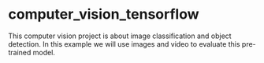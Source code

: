 # computer_vision_tensorflow
This computer vision project is about image classification and object detection. In this example we will use images and video to evaluate this pre-trained model.
